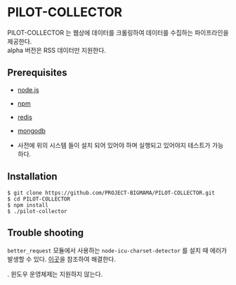 # PILOT-COLLECTOR

PILOT-COLLECTOR 는 웹상에 데이터를 크롤링하여 데이터를 수집하는 파이프라인을 제공한다.  
alpha 버전은 RSS 데이터만 지원한다.

## Prerequisites

* [node.js](http://www.nodejs.org/)

* [npm](http://www.npmjs.org/)

* [redis](http://www.redis.io/)

* [mongodb](http://www.mongodb.org/)

* 사전에 위의 시스템 들이 설치 되어 있어야 하며 실행되고 있어야지 테스트가 가능하다. 

## Installation

    $ git clone https://github.com/PROJECT-BIGMAMA/PILOT-COLLECTOR.git
    $ cd PILOT-COLLECTOR
    $ npm install
    $ ./pilot-collector



## Trouble shooting


`better_request` 모듈에서 사용하는 `node-icu-charset-detector` 를 설치 때 에러가 발생할 수 있다. [이곳](https://github.com/mooz/node-icu-charset-detector#Installation)을 참조하여 해결한다.

. 윈도우 운영체제는 지원하지 않는다. 
